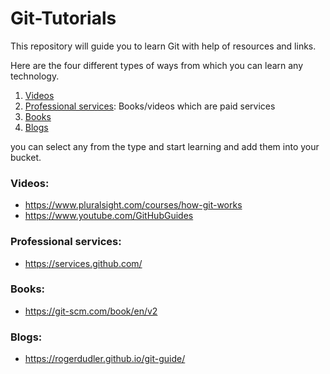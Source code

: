 # Git-Tutorials
This repository will guide you to learn Git with help of resources and links.

Here are the four different types of ways from which you can learn any technology.

1. [Videos](https://github.com/dvkrockz/Git-Tutorials#videos)
2. [Professional services](https://github.com/dvkrockz/Git-Tutorials#professional-services): Books/videos which are paid services
3. [Books](https://github.com/dvkrockz/Git-Tutorials#books)
4. [Blogs](https://github.com/dvkrockz/Git-Tutorials#blogs)

you can select any from the type and start learning and add them into your bucket. 

### Videos:

* https://www.pluralsight.com/courses/how-git-works
* https://www.youtube.com/GitHubGuides

### Professional services:

* https://services.github.com/

### Books:

* https://git-scm.com/book/en/v2

### Blogs:

* https://rogerdudler.github.io/git-guide/
